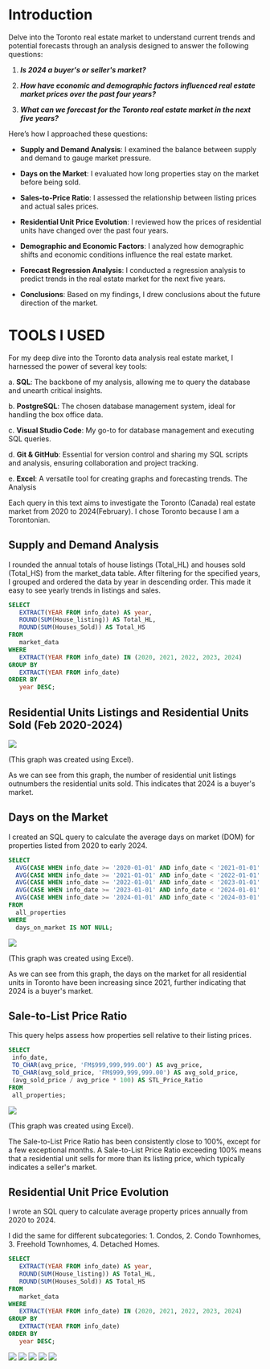 # Introduction

Delve into the Toronto real estate market to understand current trends and potential forecasts through an analysis designed to answer the following questions:

1.  ***Is 2024 a buyer's or seller's market?***

2.  ***How have economic and demographic factors influenced real estate market prices over the past four years?***

 3.  ***What can we forecast for the Toronto real estate market in the next five years?***

Here’s how I approached these questions:

- **Supply and Demand Analysis**: I examined the balance between supply and demand to gauge market pressure.

- **Days on the Market**: I evaluated how long properties stay on the market before being 
sold.

- **Sales-to-Price Ratio**: I assessed the relationship between listing prices and actual sales prices.

- **Residential Unit Price Evolution**: I reviewed how the prices of residential units have changed over the past four years.

- **Demographic and Economic Factors**: I analyzed how demographic shifts and economic conditions influence the real estate market.

- **Forecast Regression Analysis**: I conducted a regression analysis to predict trends in the real estate market for the next five years.

- **Conclusions**: Based on my findings, I drew conclusions about the future direction of the market.

# TOOLS I USED

For my deep dive into the Toronto data analysis real estate market, I harnessed the power of several key tools:

a. **SQL**: The backbone of my analysis, allowing me to query the database and unearth critical insights.

b. **PostgreSQL**: The chosen database management system, ideal for handling the box office data.

c. **Visual Studio Code**: My go-to for database management and executing SQL queries.

d. **Git & GitHub**: Essential for version control and sharing my SQL scripts and analysis, ensuring collaboration and project tracking.

e. **Excel**: A versatile tool for creating graphs and forecasting trends.
The Analysis

Each query in this text aims to investigate the Toronto (Canada) real estate market from 2020 to 2024(February). I chose Toronto because I am a Torontonian.

## Supply and Demand Analysis

I rounded the annual totals of house listings (Total_HL) and houses sold (Total_HS) from the market_data table. After filtering for the specified years, I grouped and ordered the data by year in descending order. This made it easy to see yearly trends in listings and sales.

``` sql
SELECT
   EXTRACT(YEAR FROM info_date) AS year,
   ROUND(SUM(House_listing)) AS Total_HL, 
   ROUND(SUM(Houses_Sold)) AS Total_HS 
FROM
   market_data
WHERE
   EXTRACT(YEAR FROM info_date) IN (2020, 2021, 2022, 2023, 2024)
GROUP BY
   EXTRACT(YEAR FROM info_date)
ORDER BY
   year DESC;
```
## Residential Units Listings and Residential Units Sold (Feb 2020-2024)

<img src=".vscode/Image 1.png">

(This graph was created using Excel). 

As we can see from this graph, the number of residential unit listings outnumbers the residential units sold. This indicates that 2024 is a buyer's market.



## Days on the Market

I created an SQL query to calculate the average days on market (DOM) for properties listed from 2020 to early 2024. 

``` sql
SELECT
  AVG(CASE WHEN info_date >= '2020-01-01' AND info_date < '2021-01-01' THEN days_on_market END) AS DOM_2020,
  AVG(CASE WHEN info_date >= '2021-01-01' AND info_date < '2022-01-01' THEN days_on_market END) AS DOM_2021,
  AVG(CASE WHEN info_date >= '2022-01-01' AND info_date < '2023-01-01' THEN days_on_market END) AS DOM_2022,
  AVG(CASE WHEN info_date >= '2023-01-01' AND info_date < '2024-01-01' THEN days_on_market END) AS DOM_2023,
  AVG(CASE WHEN info_date >= '2024-01-01' AND info_date < '2024-03-01' THEN days_on_market END) AS DOM_2024
FROM
  all_properties
WHERE
  days_on_market IS NOT NULL;
```
<img src=".vscode/Image 2.png">

(This graph was created using Excel). 

As we can see from this graph, the days on the market for all residential units in Toronto have been increasing since 2021, further indicating that 2024 is a buyer's market.

## Sale-to-List Price Ratio

This query helps assess how properties sell relative to their listing prices.

``` sql
SELECT
 info_date,
 TO_CHAR(avg_price, 'FM$999,999,999.00') AS avg_price,
 TO_CHAR(avg_sold_price, 'FM$999,999,999.00') AS avg_sold_price,
 (avg_sold_price / avg_price * 100) AS STL_Price_Ratio
FROM
 all_properties;
 ```
 <img src=".vscode/Image 3.png">

 (This graph was created using Excel).

The Sale-to-List Price Ratio has been consistently close to 100%, except for a few exceptional months. A Sale-to-List Price Ratio exceeding 100% means that a residential unit sells for more than its listing price, which typically indicates a seller's market.

## Residential Unit Price Evolution

I wrote an SQL query to calculate average property prices annually from 2020 to 2024.

I did the same for different subcategories: 1. Condos, 2. Condo Townhomes, 3. Freehold Townhomes, 4. Detached Homes.

``` sql
SELECT
   EXTRACT(YEAR FROM info_date) AS year,
   ROUND(SUM(House_listing)) AS Total_HL, 
   ROUND(SUM(Houses_Sold)) AS Total_HS 
FROM
   market_data
WHERE
   EXTRACT(YEAR FROM info_date) IN (2020, 2021, 2022, 2023, 2024)
GROUP BY
   EXTRACT(YEAR FROM info_date)
ORDER BY
   year DESC;
```
 <img src=".vscode/All Properties.png">
 <img src=".vscode/Condos .png">
 <img src=".vscode/Condo Townhomes .png">
 <img src=".vscode/Freehold image.png">
 <img src=".vscode/Detached Homes.png"> 
